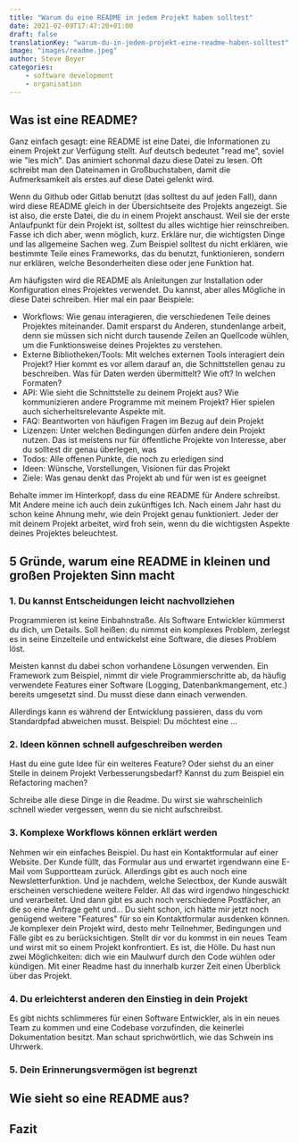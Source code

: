 ```yaml
---
title: "Warum du eine README in jedem Projekt haben solltest"
date: 2021-02-09T17:47:20+01:00
draft: false
translationKey: "warum-du-in-jedem-projekt-eine-readme-haben-solltest"
image: "images/readme.jpeg"
author: Steve Beyer
categories: 
    - software development
    - organisation
---
```


## Was ist eine README?

Ganz einfach gesagt: eine README ist eine Datei, die Informationen zu einem Projekt zur Verfügung stellt. Auf deutsch bedeutet "read me", soviel wie "les mich". Das animiert schonmal dazu diese Datei zu lesen. Oft schreibt man den Dateinamen in Großbuchstaben, damit die Aufmerksamkeit als erstes auf diese Datei gelenkt wird. 

Wenn du  Github oder Gitlab benutzt (das solltest du auf jeden Fall), dann wird diese README gleich in der Übersichtseite des Projekts angezeigt. Sie ist also, die erste Datei, die du in einem Projekt anschaust. Weil sie der erste Anlaufpunkt für dein Projekt ist, solltest du alles wichtige hier reinschreiben. Fasse ich dich aber, wenn möglich, kurz. Erkläre nur, die wichtigsten Dinge und las allgemeine Sachen weg. Zum Beispiel solltest du nicht erklären, wie bestimmte Teile eines Frameworks, das du benutzt, funktionieren, sondern nur erklären, welche Besonderheiten diese oder jene Funktion hat.

Am häufigsten wird die README als Anleitungen zur Installation oder Konfiguration eines Projektes verwendet. Du kannst, aber alles Mögliche in diese Datei schreiben. 
Hier mal ein paar Beispiele:
- Workflows: Wie genau interagieren, die verschiedenen Teile deines Projektes miteinander. Damit ersparst du Anderen, stundenlange arbeit, denn sie müssen sich nicht durch tausende Zeilen an Quellcode wühlen, um die Funktionsweise deines Projektes zu verstehen.
- Externe Bibliotheken/Tools: Mit welches externen Tools interagiert dein Projekt? Hier kommt es vor allem darauf an, die Schnittstellen genau zu beschreiben. Was für Daten werden übermittelt? Wie oft? In welchen Formaten?
- API: Wie sieht die Schnittstelle zu deinem Projekt aus? Wie kommunizieren andere Programme mit meinem Projekt? Hier spielen auch sicherheitsrelevante Aspekte mit. 
- FAQ: Beantworten von häufigen Fragen im Bezug auf dein Projekt
- Lizenzen: Unter welchen Bedingungen dürfen andere dein Projekt nutzen. Das ist meistens nur für öffentliche Projekte von Interesse, aber du solltest dir genau überlegen, was 
- Todos: Alle offenen Punkte, die noch zu erledigen sind
- Ideen: Wünsche, Vorstellungen, Visionen für das Projekt
- Ziele: Was genau denkt das Projekt ab und für wen ist es geeignet

Behalte immer im Hinterkopf, dass du eine README für Andere schreibst. Mit Andere meine ich auch dein zukünftiges Ich. Nach einem Jahr hast du schon keine Ahnung mehr, wie dein Projekt genau funktioniert. Jeder der mit deinem Projekt arbeitet, wird froh sein, wenn du die wichtigsten Aspekte deines Projektes beleuchtest.

## 5 Gründe, warum eine README in kleinen und großen Projekten Sinn macht

### 1. Du kannst Entscheidungen leicht nachvollziehen
Programmieren ist keine Einbahnstraße. Als Software Entwickler kümmerst du dich, um Details. Soll heißen: du nimmst ein komplexes Problem, zerlegst es in seine Einzelteile und entwickelst eine Software, die dieses Problem löst. 

Meisten kannst du dabei schon vorhandene Lösungen verwenden. Ein Framework zum Beispiel, nimmt dir viele Programmierschritte ab, da häufig verwendete Features einer Software (Logging, Datenbankmangement, etc.) bereits umgesetzt sind. Du musst diese dann einach verwenden. 

Allerdings kann es während der Entwicklung passieren, dass du vom Standardpfad abweichen musst. Beispiel: Du möchtest eine ...
### 2. Ideen können schnell aufgeschreiben werden
Hast du eine gute Idee für ein weiteres Feature? Oder siehst du an einer Stelle in deinem Projekt Verbesserungsbedarf? Kannst du zum Beispiel ein Refactoring machen? 

Schreibe alle diese Dinge in die Readme. Du wirst sie wahrscheinlich schnell wieder vergessen, wenn du sie nicht aufschreibst.
### 3. Komplexe Workflows können erklärt werden
Nehmen wir ein einfaches Beispiel. Du hast ein Kontaktformular auf einer Website. Der Kunde füllt, das Formular aus und erwartet irgendwann eine E-Mail vom Supportteam zurück. Allerdings gibt es auch noch eine Newsletterfunktion. Und je nachdem, welche Selectbox, der Kunde auswält erscheinen verschiedene weitere Felder. All das wird irgendwo hingeschickt und verarbeitet. Und dann gibt es auch noch verschiedene Postfächer, an die so eine Anfrage geht und... Du sieht schon, ich hätte mir jetzt noch genügend weitere "Features" für so ein Kontaktformular ausdenken können. Je komplexer dein Projekt wird, desto mehr Teilnehmer, Bedingungen und Fälle gibt es zu berücksichtigen. Stellt dir vor du kommst in ein neues Team und wirst mit so einem Projekt konfrontiert. Es ist, die Hölle. Du hast nun zwei Möglichkeiten: dich wie ein Maulwurf durch den Code wühlen oder kündigen. Mit einer Readme hast du innerhalb kurzer Zeit einen Überblick über das Projekt.

### 4. Du erleichterst anderen den Einstieg in dein Projekt
Es gibt nichts schlimmeres für einen Software Entwickler, als in ein neues Team zu kommen und eine Codebase vorzufinden, die keinerlei Dokumentation besitzt. Man schaut sprichwörtlich, wie das Schwein ins Uhrwerk. 
### 5. Dein Erinnerungsvermögen ist begrenzt

## Wie sieht so eine README aus?

## Fazit